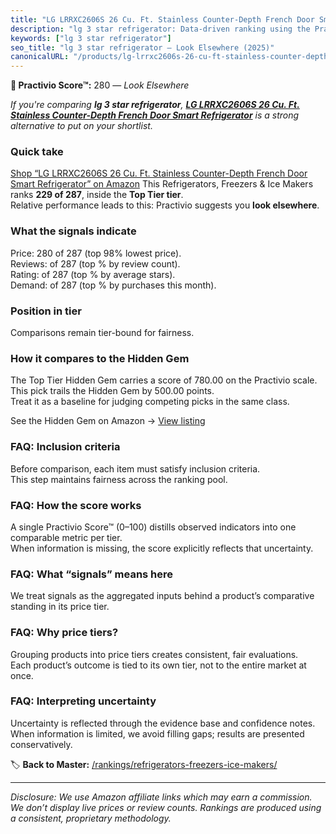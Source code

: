```yaml
---
title: "LG LRRXC2606S 26 Cu. Ft. Stainless Counter-Depth French Door Smart Refrigerator"
description: "lg 3 star refrigerator: Data-driven ranking using the Practivio Score™. Positioned by quality, value, demand, findability, momentum."
keywords: ["lg 3 star refrigerator"]
seo_title: "lg 3 star refrigerator — Look Elsewhere (2025)"
canonicalURL: "/products/lg-lrrxc2606s-26-cu-ft-stainless-counter-depth-french-door-smart-refrigerator-B0FB9RQH25/"
---
```


**🚫 Practivio Score™:** 280 — _Look Elsewhere_


*If you're comparing **lg 3 star refrigerator**, **[LG LRRXC2606S 26 Cu. Ft. Stainless Counter-Depth French Door Smart Refrigerator](https://www.amazon.com/dp/B0FB9RQH25?tag=practivio-20)** is a strong alternative to put on your shortlist.*
### Quick take
[Shop “LG LRRXC2606S 26 Cu. Ft. Stainless Counter-Depth French Door Smart Refrigerator” on Amazon](https://www.amazon.com/dp/B0FB9RQH25?tag=practivio-20)
This Refrigerators, Freezers & Ice Makers ranks **229 of 287**, inside the **Top Tier tier**.  
Relative performance leads to this: Practivio suggests you **look elsewhere**.

### What the signals indicate
Price: 280 of 287 (top 98% lowest price).  
Reviews:  of 287 (top % by review count).  
Rating:  of 287 (top % by average stars).  
Demand:  of 287 (top % by purchases this month).

### Position in tier
Comparisons remain tier-bound for fairness.

### How it compares to the Hidden Gem
The Top Tier Hidden Gem carries a score of 780.00 on the Practivio scale.  
This pick trails the Hidden Gem by 500.00 points.  
Treat it as a baseline for judging competing picks in the same class.  

See the Hidden Gem on Amazon → [View listing](https://www.amazon.com/dp/B07W48P1HK?tag=practivio-20)

### FAQ: Inclusion criteria
Before comparison, each item must satisfy inclusion criteria.  
This step maintains fairness across the ranking pool.

### FAQ: How the score works
A single Practivio Score™ (0–100) distills observed indicators into one comparable metric per tier.  
When information is missing, the score explicitly reflects that uncertainty.

### FAQ: What “signals” means here
We treat signals as the aggregated inputs behind a product’s comparative standing in its price tier.

### FAQ: Why price tiers?
Grouping products into price tiers creates consistent, fair evaluations.  
Each product’s outcome is tied to its own tier, not to the entire market at once.

### FAQ: Interpreting uncertainty
Uncertainty is reflected through the evidence base and confidence notes.  
When information is limited, we avoid filling gaps; results are presented conservatively.


🏷️ **Back to Master:** [/rankings/refrigerators-freezers-ice-makers/](/rankings/refrigerators-freezers-ice-makers/)

---
_Disclosure: We use Amazon affiliate links which may earn a commission. We don’t display live prices or review counts. Rankings are produced using a consistent, proprietary methodology._
